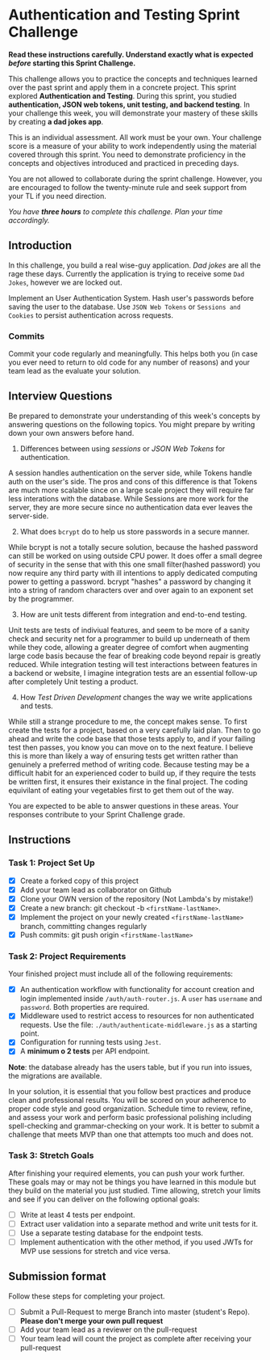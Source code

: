 # Authentication and Testing Sprint Challenge

**Read these instructions carefully. Understand exactly what is expected _before_ starting this Sprint Challenge.**

This challenge allows you to practice the concepts and techniques learned over the past sprint and apply them in a concrete project. This sprint explored **Authentication and Testing**. During this sprint, you studied **authentication, JSON web tokens, unit testing, and backend testing**. In your challenge this week, you will demonstrate your mastery of these skills by creating **a dad jokes app**.

This is an individual assessment. All work must be your own. Your challenge score is a measure of your ability to work independently using the material covered through this sprint. You need to demonstrate proficiency in the concepts and objectives introduced and practiced in preceding days.

You are not allowed to collaborate during the sprint challenge. However, you are encouraged to follow the twenty-minute rule and seek support from your TL if you need direction.

_You have **three hours** to complete this challenge. Plan your time accordingly._

## Introduction

In this challenge, you build a real wise-guy application. _Dad jokes_ are all the rage these days. Currently the application is trying to receive some `Dad Jokes`, however we are locked out.

Implement an User Authentication System. Hash user's passwords before saving the user to the database. Use `JSON Web Tokens` or `Sessions and Cookies` to persist authentication across requests.

### Commits

Commit your code regularly and meaningfully. This helps both you (in case you ever need to return to old code for any number of reasons) and your team lead as the evaluate your solution.

## Interview Questions

Be prepared to demonstrate your understanding of this week's concepts by answering questions on the following topics. You might prepare by writing down your own answers before hand.

1. Differences between using _sessions_ or _JSON Web Tokens_ for authentication.

A session handles authentication on the server side, while Tokens handle auth on the user's side. The pros and cons of this difference is that Tokens are much more scalable since on a large scale project they will require far less interations with the database. While Sessions are more work for the server, they are more secure since no authentication data ever leaves the server-side.

2. What does `bcrypt` do to help us store passwords in a secure manner.

While bcrypt is not a totally secure solution, because the hashed password can still be worked on using outside CPU power. It does offer a small degree of security in the sense that with this one small filter(hashed password) you now require any third party with ill intentions to apply dedicated computing power to getting a password. bcrypt "hashes" a password by changing it into a string of random characters over and over again to an exponent set by the programmer.

3. How are unit tests different from integration and end-to-end testing.

Unit tests are tests of indiviual features, and seem to be more of a sanity check and security net for a programmer to build up underneath of them while they code, allowing a greater degree of comfort when augmenting large code basis because the fear of breaking code beyond repair is greatly reduced. While integration testing will test interactions between features in a backend or website, I imagine integration tests are an essential follow-up after completely Unit testing a product.

4. How _Test Driven Development_ changes the way we write applications and tests.

While still a strange procedure to me, the concept makes sense. To first create the tests for a project, based on a very carefully laid plan. Then to go ahead and write the code base that those tests apply to, and if your failing test then passes, you know you can move on to the next feature. I believe this is more than likely a way of ensuring tests get written rather than genuinely a preferred method of writing code. Because testing may be a difficult habit for an experienced coder to build up, if they require the tests be written first, it ensures their existance in the final project. The coding equivilant of eating your vegetables first to get them out of the way.

You are expected to be able to answer questions in these areas. Your responses contribute to your Sprint Challenge grade.

## Instructions

### Task 1: Project Set Up

- [x] Create a forked copy of this project
- [x] Add your team lead as collaborator on Github
- [x] Clone your OWN version of the repository (Not Lambda's by mistake!)
- [x] Create a new branch: git checkout -b `<firstName-lastName>`.
- [x] Implement the project on your newly created `<firstName-lastName>` branch, committing changes regularly
- [x] Push commits: git push origin `<firstName-lastName>`

### Task 2: Project Requirements

Your finished project must include all of the following requirements:

- [x] An authentication workflow with functionality for account creation and login implemented inside `/auth/auth-router.js`. A `user` has `username` and `password`. Both properties are required.
- [x] Middleware used to restrict access to resources for non authenticated requests. Use the file: `./auth/authenticate-middleware.js` as a starting point.
- [x] Configuration for running tests using `Jest`.
- [x] A **minimum o 2 tests** per API endpoint.

**Note**: the database already has the users table, but if you run into issues, the migrations are available.

In your solution, it is essential that you follow best practices and produce clean and professional results. You will be scored on your adherence to proper code style and good organization. Schedule time to review, refine, and assess your work and perform basic professional polishing including spell-checking and grammar-checking on your work. It is better to submit a challenge that meets MVP than one that attempts too much and does not.

### Task 3: Stretch Goals

After finishing your required elements, you can push your work further. These goals may or may not be things you have learned in this module but they build on the material you just studied. Time allowing, stretch your limits and see if you can deliver on the following optional goals:

- [ ] Write at least 4 tests per endpoint.
- [ ] Extract user validation into a separate method and write unit tests for it.
- [ ] Use a separate testing database for the endpoint tests.
- [ ] Implement authentication with the other method, if you used JWTs for MVP use sessions for stretch and vice versa.

## Submission format

Follow these steps for completing your project.

- [ ] Submit a Pull-Request to merge <firstName-lastName> Branch into master (student's Repo). **Please don't merge your own pull request**
- [ ] Add your team lead as a reviewer on the pull-request
- [ ] Your team lead will count the project as complete after receiving your pull-request
